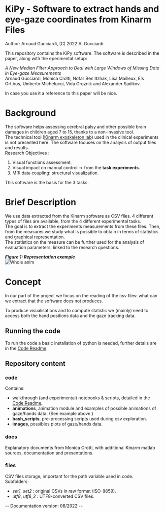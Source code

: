 # KiPy - Software to extract hands and eye-gaze coordinates from Kinarm Files

Author: Arnaud Gucciardi, (C) 2022 A. Gucciardi

This repository contains the KiPy software. The software is described in the paper, along with the eperimental setup:

_A New Median Filter Approach to Deal with Large Windows of Missing Data in Eye-gaze Measurements_  
Arnaud Gucciardi, Monica Crotti, Nofar Ben Itzhak, Lisa Mailleux, Els Ortibus, Umberto Michelucci, Vida Groznik and Alexander Sadikov.

In case you use it a reference to this paper will be nice.



# Background

The software helps assessing cerebral palsy and other possible brain damages in children aged 7 to 15, thanks to a non-invasive tool.  
The technical tool ([Kinarm exoskeleton lab](https://kinarm.com/kinarm-products/kinarm-exoskeleton-lab/)) used in the clinical experiments is not presented here. 
The software focuses on the analysis of output files and results.   
Research Objectives :  
1. Visual functions assessment.  
2. Visual impact on manual control -> from the **task experiments**.  
3. MRI data coupling: structural visualization.  

This software is the basis for the 3 tasks.

# Brief Description

We use data extracted from the Kinarm software as CSV files.  4 different types of files are available, from the 4 different experimental tasks.  
The goal is to extract the experiments measurements from these files. Then, from the measures we study what is possible to obtain in terms of statistics and graphical representation.  
The statistics on the measure can be further used for the analysis of evaluation parameters, linked to the research questions.  

***Figure 1: Representation example***  
![Whole anim](https://github.com/toelt-llc/gaze-kuleuven/blob/main/code/animations/final/convertedall.gif) 

# Concept
In our part of the project we focus on the reading of the csv files: what can we extract that the software does not produces.  
<!-- With the research problematics in head  -->
To produce visualisations and to compute statistic we (mainly) need to access both the hand positions data and the gaze tracking data. 

<!--## Results  
*What was down with the raw CSVs and what can we learn from them.*   

- We extracted the dataframes : 1 dataframe = 1 exercise trial (learned how to extract differently for each exercise)  
    - Each new CSV result file can be processed with the functions built from what was learned on the first files. (*csv_load.py*)  
- One dataframe contain all the information related to a single **trial**.  Each row of a dataframe contains the information for a given moment. The rows are separated by 1ms each (corresponding to the eye tracker track-rate).  
    - Data columns for each rows can be separated in 2 categories: 
        - Kinematics: the positions, angles and speeds.  
        - Events: If an event happens at a given frame, it will be noted in the according row.  
-->
## Running the code

To run the code a basic installation of python is needed, further details are in the [Code Readme](https://github.com/toelt-llc/RESEARCH-gaze-kuleuven/tree/main/code#readme)

## Repository content
### code 
Contains:
- walkthrough (and experimental) notebooks & scripts, detailed in the [Code Readme](https://github.com/toelt-llc/RESEARCH-gaze-kuleuven/tree/main/code#readme).
- **animations**, animation module and examples of possible animations of gaze/hands data.  (See example above.)  
- **bash_scripts**, pre-processing scripts used during csv exploration. 
- **images**, possibles plots of gaze/hands data.
### docs
Explanatory documents from Monica Crotti, with additional Kinarm matlab sources, documentation and presentations.
### files
CSV files storage, important for the path variable used in code.  
Subfolders:  
- *set1*, *set2*   : original CSVs in raw format (ISO-8859).  
- *utf8*, *utf8_2* : UTF8-converted CSV files. 

-- Documentation version: 08/2022 --
